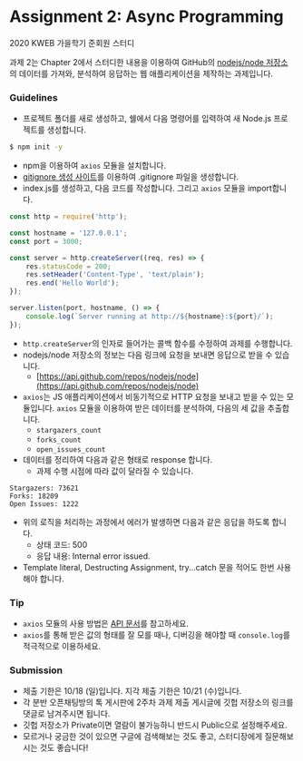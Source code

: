 # Assignment 2: Async Programming

2020 KWEB 가을학기 준회원 스터디

과제 2는 Chapter 2에서 스터디한 내용을 이용하여 GitHub의 [nodejs/node 저장소](https://github.com/nodejs/node)의 데이터를 가져와, 분석하여 응답하는 웹 애플리케이션을 제작하는 과제입니다.

### Guidelines

- 프로젝트 폴더를 새로 생성하고, 쉘에서 다음 명령어를 입력하여 새 Node.js 프로젝트를 생성합니다.

```bash
$ npm init -y
```

- npm을 이용하여 `axios` 모듈을 설치합니다.
- [gitignore 생성 사이트](https://www.toptal.com/developers/gitignore)를 이용하여 .gitignore 파일을 생성합니다.
- index.js를 생성하고, 다음 코드를 작성합니다. 그리고 `axios` 모듈을 import합니다.

```jsx
const http = require('http');

const hostname = '127.0.0.1';
const port = 3000;

const server = http.createServer((req, res) => {
    res.statusCode = 200;
    res.setHeader('Content-Type', 'text/plain');
    res.end('Hello World');
});

server.listen(port, hostname, () => {
    console.log(`Server running at http://${hostname}:${port}/`);
});
```

- `http.createServer`의 인자로 들어가는 콜백 함수를 수정하여 과제를 수행합니다.
- nodejs/node 저장소의 정보는 다음 링크에 요청을 보내면 응답으로 받을 수 있습니다.
    - [https://api.github.com/repos/nodejs/node](https://api.github.com/repos/nodejs/node)
- `axios`는 JS 애플리케이션에서 비동기적으로 HTTP 요청을 보내고 받을 수 있는 모듈입니다. `axios` 모듈을 이용하여 받은 데이터를 분석하여, 다음의 세 값을 추출합니다.
    - `stargazers_count`
    - `forks_count`
    - `open_issues_count`
- 데이터를 정리하여 다음과 같은 형태로 response 합니다.
    - 과제 수행 시점에 따라 값이 달라질 수 있습니다.

```
Stargazers: 73621
Forks: 18209
Open Issues: 1222
```

- 위의 로직을 처리하는 과정에서 에러가 발생하면 다음과 같은 응답을 하도록 합니다.
    - 상태 코드: 500
    - 응답 내용: Internal error issued.
- Template literal, Destructing Assignment, try...catch 문을 적어도 한번 사용해야 합니다.

### Tip

- `axios` 모듈의 사용 방법은 [API 문서](https://www.npmjs.com/package/axios)를 참고하세요.
- `axios`를 통해 받은 값의 형태를 잘 모를 때나, 디버깅을 해야할 때 `console.log`를 적극적으로 이용하세요.

### Submission

- 제출 기한은 10/18 (일)입니다. 지각 제출 기한은 10/21 (수)입니다.
- 각 분반 오픈채팅방의 톡 게시판에 2주차 과제 제출 게시글에 깃헙 저장소의 링크를 댓글로 남겨주시면 됩니다.
- 깃헙 저장소가 Private이면 열람이 불가능하니 반드시 Public으로 설정해주세요.
- 모르거나 궁금한 것이 있으면 구글에 검색해보는 것도 좋고, 스터디장에게 질문해보시는 것도 좋습니다!
